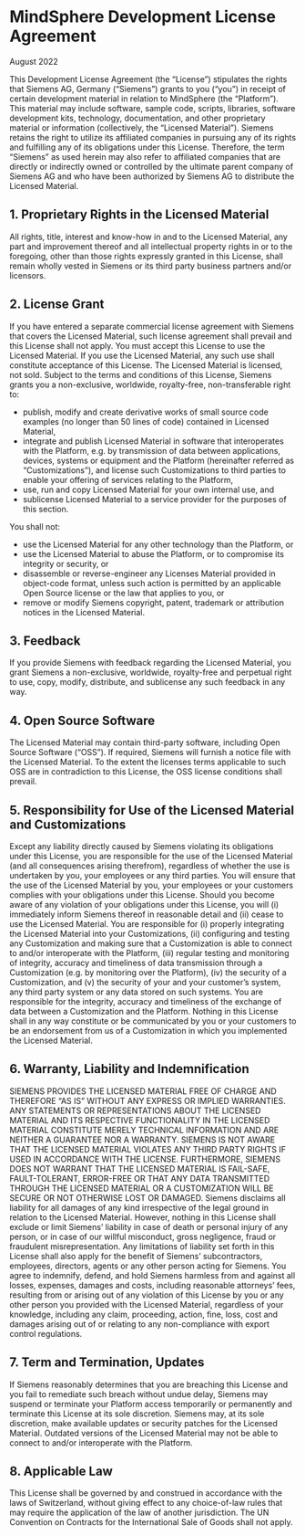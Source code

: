 <!-- @format -->

# MindSphere Development License Agreement

August 2022

This Development License Agreement (the “License”) stipulates the rights that Siemens AG, Germany (“Siemens”) grants to you (“you”) in receipt of certain development material in relation to MindSphere (the “Platform”). This material may include software, sample code, scripts, libraries, software development kits, technology, documentation, and other proprietary material or information (collectively, the “Licensed Material”).
Siemens retains the right to utilize its affiliated companies in pursuing any of its rights and fulfilling any of its obligations under this License. Therefore, the term “Siemens” as used herein may also refer to affiliated companies that are directly or indirectly owned or controlled by the ultimate parent company of Siemens AG and who have been authorized by Siemens AG to distribute the Licensed Material.

## 1. Proprietary Rights in the Licensed Material

All rights, title, interest and know-how in and to the Licensed Material, any part and improvement thereof and all intellectual property rights in or to the foregoing, other than those rights expressly granted in this License, shall remain wholly vested in Siemens or its third party business partners and/or licensors.

## 2. License Grant

If you have entered a separate commercial license agreement with Siemens that covers the Licensed Material, such license agreement shall prevail and this License shall not apply.
You must accept this License to use the Licensed Material. If you use the Licensed Material, any such use shall constitute acceptance of this License. The Licensed Material is licensed, not sold.
Subject to the terms and conditions of this License, Siemens grants you a non-exclusive, worldwide, royalty-free, non-transferable right to:

-   publish, modify and create derivative works of small source code examples (no longer than 50 lines of code) contained in Licensed Material,
-   integrate and publish Licensed Material in software that interoperates with the Platform, e.g. by transmission of data between applications, devices, systems or equipment and the Platform (hereinafter referred as “Customizations”), and license such Customizations to third parties to enable your offering of services relating to the Platform,
-   use, run and copy Licensed Material for your own internal use, and
-   sublicense Licensed Material to a service provider for the purposes of this section.

You shall not:

-   use the Licensed Material for any other technology than the Platform, or
-   use the Licensed Material to abuse the Platform, or to compromise its integrity or security, or
-   disassemble or reverse-engineer any Licenses Material provided in object-code format, unless such action is permitted by an applicable Open Source license or the law that applies to you, or
-   remove or modify Siemens copyright, patent, trademark or attribution notices in the Licensed Material.

## 3. Feedback

If you provide Siemens with feedback regarding the Licensed Material, you grant Siemens a non-exclusive, worldwide, royalty-free and perpetual right to use, copy, modify, distribute, and sublicense any such feedback in any way.

## 4. Open Source Software

The Licensed Material may contain third-party software, including Open Source Software (“OSS”). If required, Siemens will furnish a notice file with the Licensed Material. To the extent the licenses terms applicable to such OSS are in contradiction to this License, the OSS license conditions shall prevail.

## 5. Responsibility for Use of the Licensed Material and Customizations

Except any liability directly caused by Siemens violating its obligations under this License, you are responsible for the use of the Licensed Material (and all consequences arising therefrom), regardless of whether the use is undertaken by you, your employees or any third parties. You will ensure that the use of the Licensed Material by you, your employees or your customers complies with your obligations under this License. Should you become aware of any violation of your obligations under this License, you will (i) immediately inform Siemens thereof in reasonable detail and (ii) cease to use the Licensed Material.
You are responsible for (i) properly integrating the Licensed Material into your Customizations, (ii) configuring and testing any Customization and making sure that a Customization is able to connect to and/or interoperate with the Platform, (iii) regular testing and monitoring of integrity, accuracy and timeliness of data transmission through a Customization (e.g. by monitoring over the Platform), (iv) the security of a Customization, and (v) the security of your and your customer’s system, any third party system or any data stored on such systems.
You are responsible for the integrity, accuracy and timeliness of the exchange of data between a Customization and the Platform. Nothing in this License shall in any way constitute or be communicated by you or your customers to be an endorsement from us of a Customization in which you implemented the Licensed Material.

## 6. Warranty, Liability and Indemnification

SIEMENS PROVIDES THE LICENSED MATERIAL FREE OF CHARGE AND THEREFORE “AS IS” WITHOUT ANY EXPRESS OR IMPLIED WARRANTIES. ANY STATEMENTS OR REPRESENTATIONS ABOUT THE LICENSED MATERIAL AND ITS RESPECTIVE FUNCTIONALITY IN THE LICENSED MATERIAL CONSTITUTE MERELY TECHNICAL INFORMATION AND ARE NEITHER A GUARANTEE NOR A WARRANTY. SIEMENS IS NOT AWARE THAT THE LICENSED MATERIAL VIOLATES ANY THIRD PARTY RIGHTS IF USED IN ACCORDANCE WITH THE LICENSE. FURTHERMORE, SIEMENS DOES NOT WARRANT THAT THE LICENSED MATERIAL IS FAIL-SAFE, FAULT-TOLERANT, ERROR-FREE OR THAT ANY DATA TRANSMITTED THROUGH THE LICENSED MATERIAL OR A CUSTOMIZATION WILL BE SECURE OR NOT OTHERWISE LOST OR DAMAGED.
Siemens disclaims all liability for all damages of any kind irrespective of the legal ground in relation to the Licensed Material. However, nothing in this License shall exclude or limit Siemens’ liability in case of death or personal injury of any person, or in case of our willful misconduct, gross negligence, fraud or fraudulent misrepresentation. Any limitations of liability set forth in this License shall also apply for the benefit of Siemens’ subcontractors, employees, directors, agents or any other person acting for Siemens.
You agree to indemnify, defend, and hold Siemens harmless from and against all losses, expenses, damages and costs, including reasonable attorneys’ fees, resulting from or arising out of any violation of this License by you or any other person you provided with the Licensed Material, regardless of your knowledge, including any claim, proceeding, action, fine, loss, cost and damages arising out of or relating to any non-compliance with export control regulations.

## 7. Term and Termination, Updates

If Siemens reasonably determines that you are breaching this License and you fail to remediate such breach without undue delay, Siemens may suspend or terminate your Platform access temporarily or permanently and terminate this License at its sole discretion.
Siemens may, at its sole discretion, make available updates or security patches for the Licensed Material. Outdated versions of the Licensed Material may not be able to connect to and/or interoperate with the Platform.

## 8. Applicable Law

This License shall be governed by and construed in accordance with the laws of Switzerland, without giving effect to any choice-of-law rules that may require the application of the law of another jurisdiction. The UN Convention on Contracts for the International Sale of Goods shall not apply.
